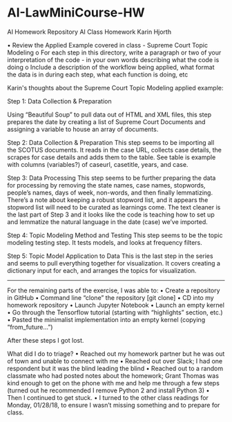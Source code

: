 # AI-LawMiniCourse-HW
AI Homework Repository
AI Class Homework
Karin Hjorth

•	Review the Applied Example covered in class - Supreme Court Topic Modeling
o	For each step in this directory, write a paragraph or two of your interpretation of the code - in your own words describing what the code is doing
o	Include a description of the workflow being applied, what format the data is in during each step, what each function is doing, etc

Karin's thoughts about the Supreme Court Topic Modeling applied example:

Step 1: Data Collection & Preparation

Using “Beautiful Soup” to pull data out of HTML and XML files, this step prepares the date by creating a list of Supreme Court Documents and assigning a variable to house an array of documents.

Step 2:  Data Collection & Preparation
This step seems to be importing all the SCOTUS documents.  It reads in the case URL, collects case details, the scrapes for case details and adds them to the table.  See table is example with columns (variables?) of caseurl, casetitle, years, and case.

Step 3:  Data Processing
This step seems to be further preparing the data for processing by removing the state names, case names, stopwords, people’s names, days of week, non-words, and then finally lemmatizing.  There’s a note about keeping a robust stopword list, and it appears the stopword list will need to be curated as learnings come.  The text cleaner is the last part of Step 3 and it looks like the code is teaching how to set up and lemmatize the natural language in the date (case) we’ve imported.

Step 4:  Topic Modeling Method and Testing
This step seems to be the topic modeling testing step.  It tests models, and looks at frequency filters.

Step 5:  Topic Model Application to Data
This is the last step in the series and seems to pull everything together for visualization.  It covers creating a dictionary input for each, and arranges the topics for visualization.

-------

For the remaining parts of the exercise, I was able to:
•	Create a repository in GitHub
•	Command line “clone” the repository [git clone]
•	CD into my homework repository
•	Launch Jupyter Notebook
•	Launch an empty kernel
•	Go through the Tensorflow tutorial (starting with “highlights” section, etc.)
•	Pasted the minimalist implementation into an empty kernel (copying “from_future…”)

After these steps I got lost.  
 
What did I do to triage?
•	Reached out my homework partner but he was out of town and unable to connect with me
•	Reached out over Slack; I had one respondent but it was the blind leading the blind
•	Reached out to a random classmate who had posted notes about the homework; Grant Thomas was kind enough to get on the phone with me and help me through a few steps (turned out he recommended I remove Python 2 and install Python 3)
•	Then I continued to get stuck.
•	I turned to the other class readings for Monday, 01/28/18, to ensure I wasn’t missing something and to prepare for class.
